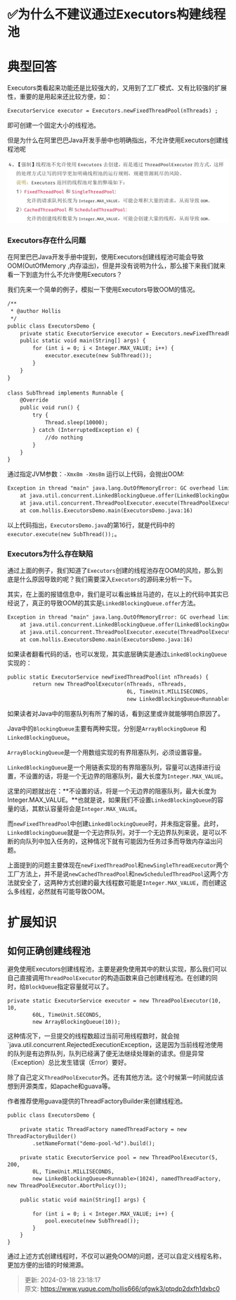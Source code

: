 # ✅为什么不建议通过Executors构建线程池

# 典型回答


Executors类看起来功能还是比较强大的，又用到了工厂模式、又有比较强的扩展性，重要的是用起来还比较方便，如：



```latex
ExecutorService executor = Executors.newFixedThreadPool(nThreads) ;
```



即可创建一个固定大小的线程池。



但是为什么在阿里巴巴Java开发手册中也明确指出，不允许使用Executors创建线程池呢



![15406254121131.jpg](./img/BZh1upXp1HlBAK7r/1733906198621-6cc99b85-d989-4301-8521-e21bcdd3e646-315031.jpeg)



### Executors存在什么问题


在阿里巴巴Java开发手册中提到，使用Executors创建线程池可能会导致OOM(OutOfMemory ,内存溢出)，但是并没有说明为什么，那么接下来我们就来看一下到底为什么不允许使用Executors？



我们先来一个简单的例子，模拟一下使用Executors导致OOM的情况。



```latex
/**
 * @author Hollis
 */
public class ExecutorsDemo {
    private static ExecutorService executor = Executors.newFixedThreadPool(15);
    public static void main(String[] args) {
        for (int i = 0; i < Integer.MAX_VALUE; i++) {
            executor.execute(new SubThread());
        }
    }
}

class SubThread implements Runnable {
    @Override
    public void run() {
        try {
            Thread.sleep(10000);
        } catch (InterruptedException e) {
            //do nothing
        }
    }
}
```



通过指定JVM参数：`-Xmx8m -Xms8m` 运行以上代码，会抛出OOM:



```latex
Exception in thread "main" java.lang.OutOfMemoryError: GC overhead limit exceeded
    at java.util.concurrent.LinkedBlockingQueue.offer(LinkedBlockingQueue.java:416)
    at java.util.concurrent.ThreadPoolExecutor.execute(ThreadPoolExecutor.java:1371)
    at com.hollis.ExecutorsDemo.main(ExecutorsDemo.java:16)
```



以上代码指出，`ExecutorsDemo.java`的第16行，就是代码中的`executor.execute(new SubThread());`。



### Executors为什么存在缺陷


通过上面的例子，我们知道了`Executors`创建的线程池存在OOM的风险，那么到底是什么原因导致的呢？我们需要深入`Executors`的源码来分析一下。



其实，在上面的报错信息中，我们是可以看出蛛丝马迹的，在以上的代码中其实已经说了，真正的导致OOM的其实是`LinkedBlockingQueue.offer`方法。



```latex
Exception in thread "main" java.lang.OutOfMemoryError: GC overhead limit exceeded
    at java.util.concurrent.LinkedBlockingQueue.offer(LinkedBlockingQueue.java:416)
    at java.util.concurrent.ThreadPoolExecutor.execute(ThreadPoolExecutor.java:1371)
    at com.hollis.ExecutorsDemo.main(ExecutorsDemo.java:16)
```



如果读者翻看代码的话，也可以发现，其实底层确实是通过`LinkedBlockingQueue`实现的：



```latex
public static ExecutorService newFixedThreadPool(int nThreads) {
        return new ThreadPoolExecutor(nThreads, nThreads,
                                      0L, TimeUnit.MILLISECONDS,
                                      new LinkedBlockingQueue<Runnable>());
```



如果读者对Java中的阻塞队列有所了解的话，看到这里或许就能够明白原因了。



Java中的`BlockingQueue`主要有两种实现，分别是`ArrayBlockingQueue` 和 `LinkedBlockingQueue`。



`ArrayBlockingQueue`是一个用数组实现的有界阻塞队列，必须设置容量。



`LinkedBlockingQueue`是一个用链表实现的有界阻塞队列，容量可以选择进行设置，不设置的话，将是一个无边界的阻塞队列，最大长度为`Integer.MAX_VALUE`。



这里的问题就出在：**不设置的话，将是一个无边界的阻塞队列，最大长度为Integer.MAX_VALUE。**也就是说，如果我们不设置`LinkedBlockingQueue`的容量的话，其默认容量将会是`Integer.MAX_VALUE`。



而`newFixedThreadPool`中创建`LinkedBlockingQueue`时，并未指定容量。此时，`LinkedBlockingQueue`就是一个无边界队列，对于一个无边界队列来说，是可以不断的向队列中加入任务的，这种情况下就有可能因为任务过多而导致内存溢出问题。



上面提到的问题主要体现在`newFixedThreadPool`和`newSingleThreadExecutor`两个工厂方法上，并不是说`newCachedThreadPool`和`newScheduledThreadPool`这两个方法就安全了，这两种方式创建的最大线程数可能是`Integer.MAX_VALUE`，而创建这么多线程，必然就有可能导致OOM。



# 扩展知识
## 如何正确创建线程池


避免使用Executors创建线程池，主要是避免使用其中的默认实现，那么我们可以自己直接调用`ThreadPoolExecutor`的构造函数来自己创建线程池。在创建的同时，给`BlockQueue`指定容量就可以了。



```plain
private static ExecutorService executor = new ThreadPoolExecutor(10, 10,
        60L, TimeUnit.SECONDS,
        new ArrayBlockingQueue(10));
```



这种情况下，一旦提交的线程数超过当前可用线程数时，就会抛`java.util.concurrent.RejectedExecutionException，这是因为当前线程池使用的队列是有边界队列，队列已经满了便无法继续处理新的请求。但是异常（Exception）总比发生错误（Error）要好。



除了自己定义`ThreadPoolExecutor`外。还有其他方法。这个时候第一时间就应该想到开源类库，如apache和guava等。



作者推荐使用guava提供的ThreadFactoryBuilder来创建线程池。



```plain
public class ExecutorsDemo {

    private static ThreadFactory namedThreadFactory = new ThreadFactoryBuilder()
        .setNameFormat("demo-pool-%d").build();

    private static ExecutorService pool = new ThreadPoolExecutor(5, 200,
        0L, TimeUnit.MILLISECONDS,
        new LinkedBlockingQueue<Runnable>(1024), namedThreadFactory, new ThreadPoolExecutor.AbortPolicy());

    public static void main(String[] args) {

        for (int i = 0; i < Integer.MAX_VALUE; i++) {
            pool.execute(new SubThread());
        }
    }
}
```





通过上述方式创建线程时，不仅可以避免OOM的问题，还可以自定义线程名称，更加方便的出错的时候溯源。





> 更新: 2024-03-18 23:18:17  
> 原文: <https://www.yuque.com/hollis666/qfgwk3/ptpdp2dxfh1dxbc0>